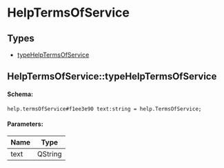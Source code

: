 # HelpTermsOfService

## Types

* [typeHelpTermsOfService](#helptermsofservicetypehelptermsofservice)

## HelpTermsOfService::typeHelpTermsOfService

#### Schema:

`help.termsOfService#f1ee3e90 text:string = help.TermsOfService;`

#### Parameters:

|Name|Type|
|----|----|
|text|QString|

